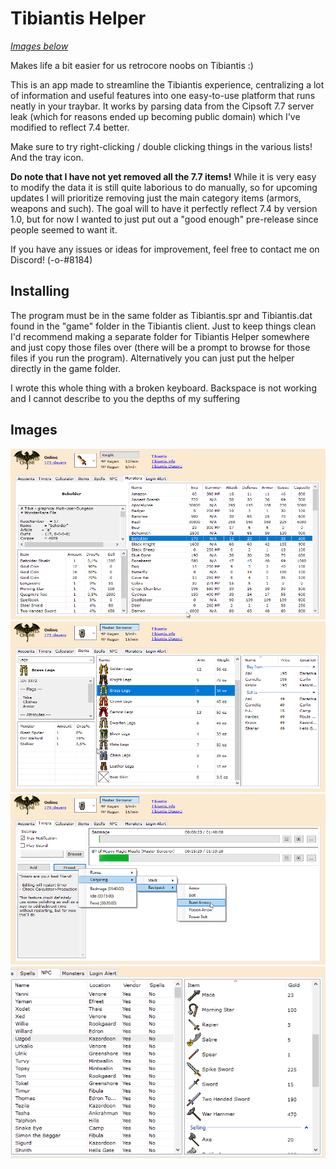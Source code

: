 # Tibiantis Helper

*[Images below](#images)*

Makes life a bit easier for us retrocore noobs on Tibiantis :)

This is an app made to streamline the Tibiantis experience, centralizing a lot of information and useful features into one easy-to-use platform that runs neatly in your traybar. It works by parsing data from the Cipsoft 7.7 server leak (which for reasons ended up becoming public domain) which I've modified to reflect 7.4 better.

Make sure to try right-clicking / double clicking things in the various lists! And the tray icon.

**Do note that I have not yet removed all the 7.7 items!** While it is very easy to modify the data it is still quite laborious to do manually, so for upcoming updates I will prioritize removing just the main category items (armors, weapons and such). The goal will to have it perfectly reflect 7.4 by version 1.0, but for now I wanted to just put out a "good enough" pre-release since people seemed to want it.

If you have any issues or ideas for improvement, feel free to contact me on Discord! (-o-#8184)

## Installing

The program must be in the same folder as Tibiantis.spr and Tibiantis.dat found in the "game" folder in the Tibiantis client. Just to keep things clean I'd recommend making a separate folder for Tibiantis Helper somewhere and just copy those files over (there will be a prompt to browse for those files if you run the program). Alternatively you can just put the helper directly in the game folder.

I wrote this whole thing with a broken keyboard. Backspace is not working and I cannot describe to you the depths of my suffering
 
 ## Images
 
![Monsters](img/monsters.png)
![Items](img/items.png)
![Timers](img/timers.png)
![NPCs](img/npcs.png)
